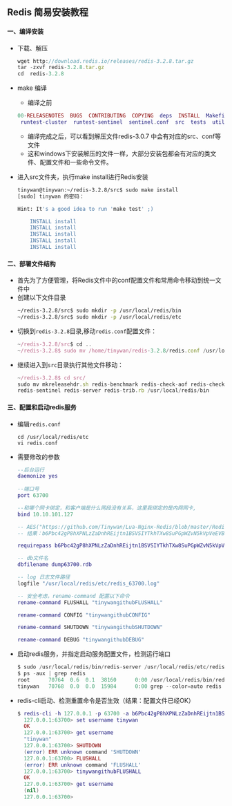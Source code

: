 ## Redis 简易安装教程
#### 一、编译安装
+ 下载、解压   		
    ```javascript
    wget http://download.redis.io/releases/redis-3.2.8.tar.gz
    tar -zxvf redis-3.2.8.tar.gz
    cd  redis-3.2.8
    ```
+ make 编译
    + 编译之前  
    ```lua
    00-RELEASENOTES  BUGS  CONTRIBUTING  COPYING  deps  INSTALL  Makefile  MANIFESTO  README.md  redis.conf  runtest 
     runtest-cluster  runtest-sentinel  sentinel.conf  src  tests  utils
    ```  
    + 编译完成之后，可以看到解压文件redis-3.0.7 中会有对应的src、conf等文件             
    + 这和windows下安装解压的文件一样，大部分安装包都会有对应的类文件、配置文件和一些命令文件。
+ 进入src文件夹，执行make install进行Redis安装

    ```bash
    tinywan@tinywan:~/redis-3.2.8/src$ sudo make install 
    [sudo] tinywan 的密码： 
    
    Hint: It's a good idea to run 'make test' ;)
    
        INSTALL install
        INSTALL install
        INSTALL install
        INSTALL install
        INSTALL install
    ```		
#### 二、部署文件结构
+ 首先为了方便管理，将Redis文件中的conf配置文件和常用命令移动到统一文件中			
+ 创建以下文件目录
    ```bash
    ~/redis-3.2.8/src$ sudo mkdir -p /usr/local/redis/bin
    ~/redis-3.2.8/src$ sudo mkdir -p /usr/local/redis/etc
    ```
+ 切换到`redis-3.2.8`目录,移动`redis.conf`配置文件：
   ```javascript
   ~/redis-3.2.8/src$ cd ..
   ~/redis-3.2.8$ sudo mv /home/tinywan/redis-3.2.8/redis.conf /usr/local/redis/etc
   ```
+ 继续进入到`src`目录执行其他文件移动：
   ```javascript
   ~/redis-3.2.8$ cd src/
   sudo mv mkreleasehdr.sh redis-benchmark redis-check-aof redis-check-rdb redis-cli  
   redis-sentinel redis-server redis-trib.rb /usr/local/redis/bin
   ```
#### 三、配置和启动redis服务
+   编辑`redis.conf`
    ```
    cd /usr/local/redis/etc
    vi redis.conf
    ```
+   需要修改的参数  
    ```lua
    --后台运行
    daemonize yes
           
    --端口号
    port 63700          
    
    --和哪个网卡绑定，和客户端是什么网段没有关系，这里我绑定的是内网网卡,
    bind 10.10.101.127   
    
    -- AES("https://github.com/Tinywan/Lua-Nginx-Redis/blob/master/Redis/redis-install.md") 加密
    -- 结果：b6Pbc42gP8hXPNLzZaDnhREijtn1BSVSIYTkhTXw8SuPGpWZvN5kVpVeEVBdEQDw7M/+EZuDS6FxTOtgD2QrPe6014LPEdv2DY+YSUQZ4cE=
    
    requirepass b6Pbc42gP8hXPNLzZaDnhREijtn1BSVSIYTkhTXw8SuPGpWZvN5kVpVeEVBdEQDw7M/+EZuDS6FxTOtgD2QrPe6014LPEdv2DY+YSUQZ4cE=
    
    -- db文件名
    dbfilename dump63700.rdb
    
    -- log 日志文件路径
    logfile "/usr/local/redis/etc/redis_63700.log"
    
    -- 安全考虑，rename-command 配置以下命令
    rename-command FLUSHALL "tinywangithubFLUSHALL"
    
    rename-command CONFIG "tinywangithubCONFIG"
    
    rename-command SHUTDOWN "tinywangithubSHUTDOWN"
    
    rename-command DEBUG "tinywangithubDEBUG"
    ```
+   启动redis服务，并指定启动服务配置文件，检测运行端口	
    ```java
    $ sudo /usr/local/redis/bin/redis-server /usr/local/redis/etc/redis63700.conf
    $ ps -aux | grep redis
    root      70764  0.6  0.1  38160      0:00 /usr/local/redis/bin/redis-server 127.0.0.1:63700
    tinywan   70768  0.0  0.0  15984      0:00 grep --color=auto redis
    ```
+   redis-cli启动、检测重置命令是否生效（结果：配置文件已经OK）
    ```lua
    $ redis-cli -h 127.0.0.1 -p 63700 -a b6Pbc42gP8hXPNLzZaDnhREijtn1BSVSIYTkhTXw8SuPGpWZvN5kVpVeEVBdEQDw7M/+EZuDS6FxTOtgD2QrPe6014LPEdv2DY+YSUQZ4cE= 
      127.0.0.1:63700> set username tinywan
      OK
      127.0.0.1:63700> get username
      "tinywan"
      127.0.0.1:63700> SHUTDOWN
      (error) ERR unknown command 'SHUTDOWN'
      127.0.0.1:63700> FLUSHALL
      (error) ERR unknown command 'FLUSHALL'
      127.0.0.1:63700> tinywangithubFLUSHALL
      OK
      127.0.0.1:63700> get username
      (nil)
      127.0.0.1:63700>
    ```











